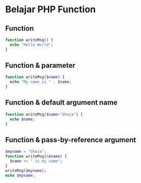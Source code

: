 # Belajar PHP Function

## Function
```php
function writeMsg() {
  echo "Hello World";
}
```

## Function & parameter
```php
function writeMsg($name) {
  echo "My name is " . $name;
}
```

## Function & default argument name
```php
function writeMsg($name="Ghaza") {
  echo $name;
}
```

## Function & pass-by-reference argument
```php
$myname = "Ghaza";
function writeMsg(&$name) {
  $name += " is my name";
}
writeMsg($myname);
echo $myname;
```